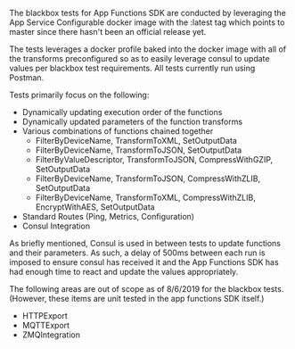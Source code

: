 
The blackbox tests for App Functions SDK are conducted by leveraging the App Service Configurable docker image with the :latest tag which points to master since there hasn't been an official release yet.

The tests leverages a docker profile baked into the docker image with all of the transforms preconfigured so as to easily leverage consul to update values per blackbox test requirements. All tests currently run using Postman.

Tests primarily focus on the following:

- Dynamically updating execution order of the functions
- Dynamically updated parameters of the function transforms
- Various combinations of functions chained together
    - FilterByDeviceName, TransformToXML, SetOutputData
    - FilterByDeviceName, TransformToJSON, SetOutputData
    - FilterByValueDescriptor, TransformToJSON, CompressWithGZIP, SetOutputData
    - FilterByDeviceName, TransformToJSON, CompressWithZLIB, SetOutputData
    - FilterByDeviceName, TransformToXML, CompressWithZLIB, EncryptWithAES, SetOutputData
- Standard Routes (Ping, Metrics, Configuration)
- Consul Integration


As briefly mentioned, Consul is used in between tests to update functions and their parameters. As such, a delay of 500ms between each run is imposed to ensure consul has received it and the App Functions SDK has had enough time to react and update the values appropriately.

The following areas are out of scope as of 8/6/2019 for the blackbox tests. (However, these items are unit tested in the app functions SDK itself.)

- HTTPExport
- MQTTExport
- ZMQIntegration

